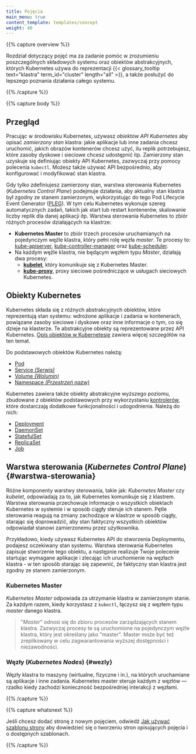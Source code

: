 ```yaml
---
title: Pojęcia
main_menu: true
content_template: templates/concept
weight: 40
---
```


{{% capture overview %}}

Rozdział dotyczący pojęć ma za zadanie pomóc w zrozumieniu poszczególnych
składowych systemu oraz obiektów abstrakcyjnych, których Kubernetes używa do
reprezentacji
{{< glossary_tooltip text="klastra" term_id="cluster" length="all" >}}, a także
posłużyć do lepszego poznania działania całego systemu.

{{% /capture %}}

{{% capture body %}}

## Przegląd

Pracując w środowisku Kubernetes, używasz _obiektów API Kubernetes_ aby opisać
_zamierzony stan_ klastra: jakie aplikacje lub inne zadania chcesz uruchomić,
jakich obrazów kontenerów chcesz użyć, ilu replik potrzebujesz, które zasoby
dyskowe i sieciowe chcesz udostępnić itp. Zamierzony stan uzyskuje się
definiując obiekty API Kubernetes, zazwyczaj przy pomocy polecenia `kubectl`.
Możesz także używać API bezpośrednio, aby konfigurować i modyfikować stan
klastra.

Gdy tylko zdefiniujesz zamierzony stan, warstwa sterowania Kubernetes
(_Kubernetes Control Plane_) podejmuje działania, aby aktualny stan klastra był
zgodny ze stanem zamierzonym, wykorzystując do tego Pod Lifecycle Event
Generator
([PLEG](https://github.com/kubernetes/community/blob/master/contributors/design-proposals/node/pod-lifecycle-event-generator.md)).
W tym celu Kubernetes wykonuje szereg automatycznych zadań, takich jak start lub
restart kontenerów, skalowanie liczby replik dla danej aplikacji itp. Warstwa
sterowania Kubernetes to zbiór różnych procesów działających na klastrze:

- **Kubernetes Master** to zbiór trzech procesów uruchamianych na pojedynczym
  węźle klastra, który pełni rolę węzła _master_. Te procesy to:
  [kube-apiserver](/docs/admin/kube-apiserver/),
  [kube-controller-manager](/docs/admin/kube-controller-manager/) oraz
  [kube-scheduler](/docs/admin/kube-scheduler/).
- Na każdym węźle klastra, nie będącym węzłem typu _Master_, działają dwa
  procesy:
  - **[kubelet](/docs/admin/kubelet/)**, który komunikuje się z Kubernetes
    Master.
  - **[kube-proxy](/docs/admin/kube-proxy/)**, proxy sieciowe pośredniczące w
    usługach sieciowych Kubernetes.

## Obiekty Kubernetes

Kubernetes składa się z różnych abstrakcyjnych obiektów, które reprezentują stan
systemu: wdrożone aplikacje i zadania w kontenerach, powiązane zasoby sieciowe i
dyskowe oraz inne informacje o tym, co się dzieje na klasterze. Te abstrakcyjne
obiekty są reprezentowane przez API Kubernetes.
[Opis obiektów w Kubernetesie](/docs/concepts/overview/working-with-objects/kubernetes-objects/#kubernetes-objects)
zawiera więcej szczegółów na ten temat.

Do podstawowych obiektów Kubernetes należą:

- [Pod](/docs/concepts/workloads/pods/pod-overview/)
- [Service _(Serwis)_](/docs/concepts/services-networking/service/)
- [Volume _(Wolumin)_](/docs/concepts/storage/volumes/)
- [Namespace _(Przestrzeń nazw)_](/docs/concepts/overview/working-with-objects/namespaces/)

Kubernetes zawiera także obiekty abstrakcyjne wyższego poziomu, zbudowane z
obiektów podstawowych przy wykorzystaniu
[kontrolerów](/docs/concepts/architecture/controller/), które dostarczają
dodatkowe funkcjonalności i udogodnienia. Należą do nich:

- [Deployment](/docs/concepts/workloads/controllers/deployment/)
- [DaemonSet](/docs/concepts/workloads/controllers/daemonset/)
- [StatefulSet](/docs/concepts/workloads/controllers/statefulset/)
- [ReplicaSet](/docs/concepts/workloads/controllers/replicaset/)
- [Job](/docs/concepts/workloads/controllers/jobs-run-to-completion/)

## Warstwa sterowania (_Kubernetes Control Plane_) {#warstwa-sterowania}

Różne komponenty warstwy sterowania, takie jak: _Kubernetes Master_ czy
_kubelet_, odpowiadają za to, jak Kubernetes komunikuje się z klastrem. Warstwa
sterowania przechowuje informacje o wszystkich obiektach Kubernetes w systemie i
w sposób ciągły steruje ich stanem. Pętle sterowania reagują na zmiany
zachodzące w klastrze w sposób ciągły, starając się doprowadzić, aby stan
faktyczny wszystkich obiektów odpowiadał stanowi zamierzonemu przez użytkownika.

Przykładowo, kiedy używasz Kubernetes API do stworzenia Deploymentu, podajesz
oczekiwany stan systemu. Warstwa sterowania Kubernetes zapisuje stworzenie tego
obiektu, a następnie realizuje Twoje polecenie startując wymagane aplikacje i
zlecając ich uruchomienie na węzłach klastra - w ten sposób starając się
zapewnić, że faktyczny stan klastra jest zgodny ze stanem zamierzonym.

### Kubernetes Master

_Kubernetes Master_ odpowiada za utrzymanie klastra w zamierzonym stanie. Za
każdym razem, kiedy korzystasz z `kubectl`, łączysz się z węzłem typu _master_
danego klastra.

> "_Master_" odnosi się do zbioru procesów zarządzających stanem klastra.
> Zazwyczaj procesy te są uruchomione na pojedynczym węźle klastra, który jest
> określany jako "master". Master może być też zreplikowany w celu
> zagwarantowania wyższej dostępności i niezawodności.

### Węzły (_Kubernetes Nodes_) {#wezly}

Węzły klastra to maszyny (wirtualne, fizyczne i in.), na których uruchamiane są
aplikacje i inne zadania. Kubernetes master steruje każdym z węzłów — rzadko
kiedy zachodzi konieczność bezpośredniej interakcji z węzłami.

{{% /capture %}}

{{% capture whatsnext %}}

Jeśli chcesz dodać stronę z nowym pojęciem, odwiedź
[Jak używać szablonu strony](/docs/home/contribute/page-templates/) aby
dowiedzieć się o tworzeniu stron opisujących pojęcia i o dostępnych szablonach.

{{% /capture %}}
